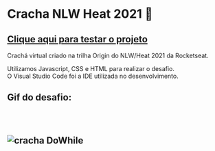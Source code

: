 # Cracha NLW Heat 2021 :rocket:

<a href="https://danilosilvaadriao.github.io/Cracha-NLW-Heat-2021/"><h2>Clique aqui para testar o projeto</h2></a>

Crachá virtual criado na trilha Origin do NLW/Heat 2021 da Rocketseat.

Utilizamos Javascript, CSS e HTML para realizar o desafio. <br>
O Visual Studio Code foi a IDE utilizada no desenvolvimento. <br>

<h2> Gif do desafio: <h2> <br>

![cracha DoWhile](https://user-images.githubusercontent.com/82722083/139965601-a8da26a8-8d5f-4530-8b65-13dd836b0562.gif)

